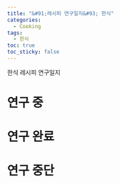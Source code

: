 ```yaml
---
title: "&#91;레시피 연구일지&#93; 한식"
categories:
  - Cooking
tags:
  - 한식
toc: true
toc_sticky: false
---
```


한식 레시피 연구일지

# 연구 중

# 연구 완료

# 연구 중단